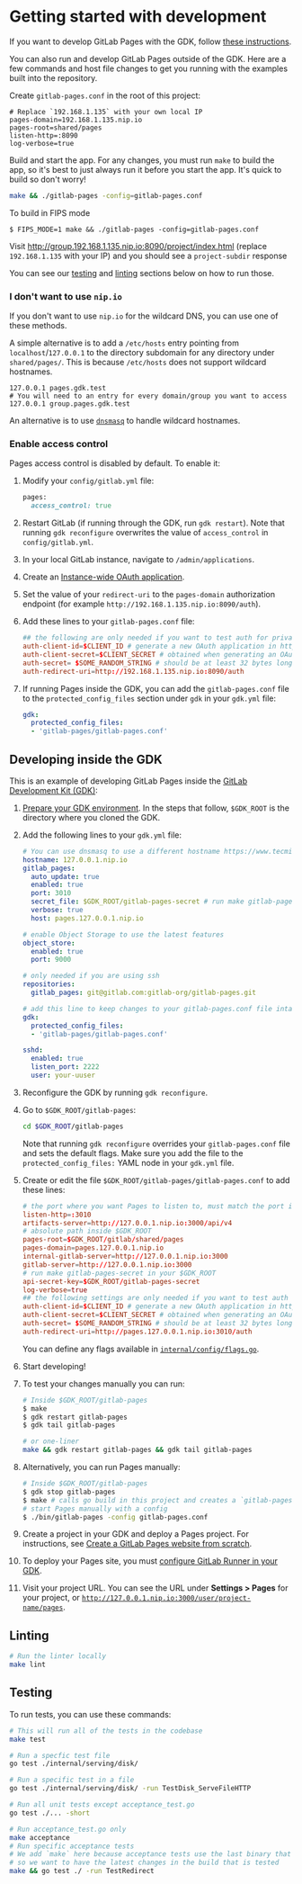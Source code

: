 # Getting started with development

If you want to develop GitLab Pages with the GDK, follow [these instructions](https://gitlab.com/gitlab-org/gitlab-development-kit/-/blob/main/doc/howto/pages.md).

You can also run and develop GitLab Pages outside of the GDK. Here are a few commands and host file
changes to get you running with the examples built into the repository.

Create `gitlab-pages.conf` in the root of this project:

```
# Replace `192.168.1.135` with your own local IP
pages-domain=192.168.1.135.nip.io
pages-root=shared/pages
listen-http=:8090
log-verbose=true
```

Build and start the app. For any changes, you must run `make` to build the app, so it's best to just always run it before you start the app. It's quick to build so don't worry!

```sh
make && ./gitlab-pages -config=gitlab-pages.conf
```

To build in FIPS mode
```
$ FIPS_MODE=1 make && ./gitlab-pages -config=gitlab-pages.conf
```

Visit http://group.192.168.1.135.nip.io:8090/project/index.html (replace `192.168.1.135` with your IP) and you should see a
`project-subdir` response

You can see our [testing](#testing) and [linting](#linting) sections below on how to run those.

### I don't want to use `nip.io`

If you don't want to use `nip.io` for the wildcard DNS, you can use one of these methods.

A simple alternative is to add a `/etc/hosts` entry pointing from `localhost`/`127.0.0.1` to the directory subdomain for any directory under `shared/pages/`.
This is because `/etc/hosts` does not support wildcard hostnames.

```
127.0.0.1 pages.gdk.test
# You will need to an entry for every domain/group you want to access
127.0.0.1 group.pages.gdk.test
```

An alternative is to use [`dnsmasq`](https://wiki.debian.org/dnsmasq) to handle wildcard hostnames.


### Enable access control

Pages access control is disabled by default. To enable it:

1. Modify your `config/gitlab.yml` file:

   ```rb
   pages:
     access_control: true
   ```

1. Restart GitLab (if running through the GDK, run `gdk restart`). Note that running
   `gdk reconfigure` overwrites the value of `access_control` in `config/gitlab.yml`.

1. In your local GitLab instance, navigate to `/admin/applications`.
1. Create an [Instance-wide OAuth application](https://docs.gitlab.com/ee/integration/oauth_provider.html#instance-wide-applications).
1. Set the value of your `redirect-uri` to the `pages-domain` authorization endpoint (for example
   `http://192.168.1.135.nip.io:8090/auth`).
1. Add these lines to your `gitlab-pages.conf` file:

   ```conf
   ## the following are only needed if you want to test auth for private projects
   auth-client-id=$CLIENT_ID # generate a new OAuth application in http://127.0.0.1:3000/admin/applications
   auth-client-secret=$CLIENT_SECRET # obtained when generating an OAuth application
   auth-secret= $SOME_RANDOM_STRING # should be at least 32 bytes long
   auth-redirect-uri=http://192.168.1.135.nip.io:8090/auth
   ```

1. If running Pages inside the GDK, you can add the `gitlab-pages.conf` file to the
   `protected_config_files` section under `gdk` in your `gdk.yml` file:

   ```yaml
   gdk:
     protected_config_files:
     - 'gitlab-pages/gitlab-pages.conf'
   ```

## Developing inside the GDK

This is an example of developing GitLab Pages inside the [GitLab Development Kit (GDK)](https://gitlab.com/gitlab-org/gitlab-development-kit):

1. [Prepare your GDK environment](https://gitlab.com/gitlab-org/gitlab-development-kit#installation).
   In the steps that follow, `$GDK_ROOT` is the directory where you cloned the GDK.
1. Add the following lines to your `gdk.yml` file:

   ```yaml
   # You can use dnsmasq to use a different hostname https://www.tecmint.com/setup-a-dns-dhcp-server-using-dnsmasq-on-centos-rhel/
   hostname: 127.0.0.1.nip.io
   gitlab_pages:
     auto_update: true
     enabled: true
     port: 3010
     secret_file: $GDK_ROOT/gitlab-pages-secret # run make gitlab-pages-secret in your $GDK_ROOT
     verbose: true
     host: pages.127.0.0.1.nip.io

   # enable Object Storage to use the latest features
   object_store:
     enabled: true
     port: 9000

   # only needed if you are using ssh
   repositories:
     gitlab_pages: git@gitlab.com:gitlab-org/gitlab-pages.git

   # add this line to keep changes to your gitlab-pages.conf file intact after running `gdk reconfigure`
   gdk:
     protected_config_files:
     - 'gitlab-pages/gitlab-pages.conf'

   sshd:
     enabled: true
     listen_port: 2222
     user: your-uuser
   ```

1. Reconfigure the GDK by running `gdk reconfigure`.
1. Go to `$GDK_ROOT/gitlab-pages`:

   ```sh
   cd $GDK_ROOT/gitlab-pages
   ```

   Note that running `gdk reconfigure` overrides your `gitlab-pages.conf` file and sets the default
   flags. Make sure you add the file to the `protected_config_files:` YAML node in your `gdk.yml`
   file.

1. Create or edit the file `$GDK_ROOT/gitlab-pages/gitlab-pages.conf` to add these lines:

   ```conf
   # the port where you want Pages to listen to, must match the port in `gdk.yml`
   listen-http=:3010
   artifacts-server=http://127.0.0.1.nip.io:3000/api/v4
   # absolute path inside $GDK_ROOT
   pages-root=$GDK_ROOT/gitlab/shared/pages
   pages-domain=pages.127.0.0.1.nip.io
   internal-gitlab-server=http://127.0.0.1.nip.io:3000
   gitlab-server=http://127.0.0.1.nip.io:3000
   # run make gitlab-pages-secret in your $GDK_ROOT
   api-secret-key=$GDK_ROOT/gitlab-pages-secret
   log-verbose=true
   ## the following settings are only needed if you want to test auth for private projects
   auth-client-id=$CLIENT_ID # generate a new OAuth application in http://127.0.0.1.nip.io:3000/admin/applications
   auth-client-secret=$CLIENT_SECRET # obtained when generating an OAuth application
   auth-secret= $SOME_RANDOM_STRING # should be at least 32 bytes long
   auth-redirect-uri=http://pages.127.0.0.1.nip.io:3010/auth
   ```

   You can define any flags available in [`internal/config/flags.go`](https://gitlab.com/gitlab-org/gitlab-pages/-/blob/8ed7729dcaacdc085824c6bb9d965fec6716f4dd/internal/config/flags.go).

1. Start developing!
1. To test your changes manually you can run:

   ```sh
   # Inside $GDK_ROOT/gitlab-pages
   $ make
   $ gdk restart gitlab-pages
   $ gdk tail gitlab-pages

   # or one-liner
   make && gdk restart gitlab-pages && gdk tail gitlab-pages
   ```

1. Alternatively, you can run Pages manually:

   ```sh
   # Inside $GDK_ROOT/gitlab-pages
   $ gdk stop gitlab-pages
   $ make # calls go build in this project and creates a `gitlab-pages` binary under bin/
   # start Pages manually with a config
   $ ./bin/gitlab-pages -config gitlab-pages.conf
   ```

1. Create a project in your GDK and deploy a Pages project. For instructions, see
   [Create a GitLab Pages website from scratch](https://docs.gitlab.com/ee/user/project/pages/getting_started/pages_from_scratch.html).
1. To deploy your Pages site, you must [configure GitLab Runner in your GDK](https://gitlab.com/gitlab-org/gitlab-development-kit/-/blob/main/doc/howto/runner.md).
1. Visit your project URL. You can see the URL under **Settings > Pages** for your project, or
   [`http://127.0.0.1.nip.io:3000/user/project-name/pages`](http://127.0.0.1.nip.io:3000/user/project-name/pages).

## Linting

```sh
# Run the linter locally
make lint
```

## Testing

To run tests, you can use these commands:

```sh
# This will run all of the tests in the codebase
make test

# Run a specfic test file
go test ./internal/serving/disk/

# Run a specific test in a file
go test ./internal/serving/disk/ -run TestDisk_ServeFileHTTP

# Run all unit tests except acceptance_test.go
go test ./... -short

# Run acceptance_test.go only
make acceptance
# Run specific acceptance tests
# We add `make` here because acceptance tests use the last binary that was compiled,
# so we want to have the latest changes in the build that is tested
make && go test ./ -run TestRedirect
```
